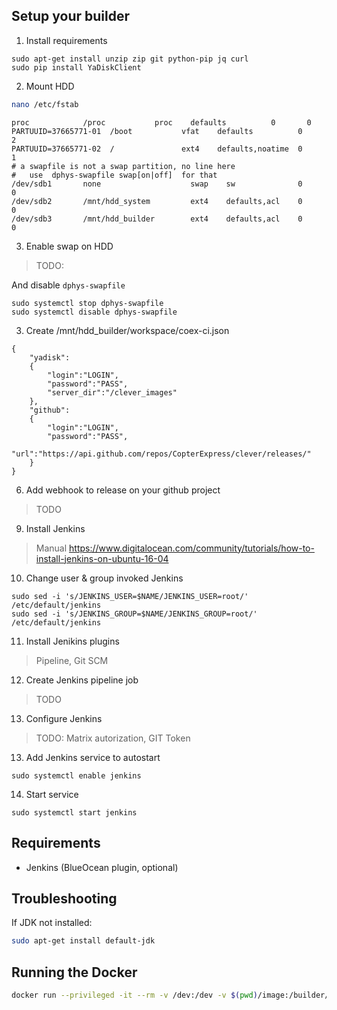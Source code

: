 ## Setup your builder

1. Install requirements
```(bash)
sudo apt-get install unzip zip git python-pip jq curl
sudo pip install YaDiskClient
```
2. Mount HDD
```bash
nano /etc/fstab
```
```
proc            /proc           proc    defaults          0       0
PARTUUID=37665771-01  /boot           vfat    defaults          0       2
PARTUUID=37665771-02  /               ext4    defaults,noatime  0       1
# a swapfile is not a swap partition, no line here
#   use  dphys-swapfile swap[on|off]  for that
/dev/sdb1       none                    swap    sw              0       0
/dev/sdb2       /mnt/hdd_system         ext4    defaults,acl    0       0
/dev/sdb3       /mnt/hdd_builder        ext4    defaults,acl    0       0
```

3. Enable swap on HDD
> TODO:

And disable `dphys-swapfile`
```(bash)
sudo systemctl stop dphys-swapfile
sudo systemctl disable dphys-swapfile
```

3. Create /mnt/hdd_builder/workspace/coex-ci.json
```(json)
{
    "yadisk":
    {
        "login":"LOGIN",
        "password":"PASS",
        "server_dir":"/clever_images"
    },
    "github":
    {
        "login":"LOGIN",
        "password":"PASS",
        "url":"https://api.github.com/repos/CopterExpress/clever/releases/"
    }
}
```
6. Add webhook to release on your github project
> TODO

9. Install Jenkins
> Manual https://www.digitalocean.com/community/tutorials/how-to-install-jenkins-on-ubuntu-16-04

10. Change user & group invoked Jenkins
```(bash)
sudo sed -i 's/JENKINS_USER=$NAME/JENKINS_USER=root/' /etc/default/jenkins
sudo sed -i 's/JENKINS_GROUP=$NAME/JENKINS_GROUP=root/' /etc/default/jenkins
```
11. Install Jenikins plugins
> Pipeline, Git SCM

12. Create Jenkins pipeline job
> TODO

13. Configure Jenkins
> TODO: Matrix autorization, GIT Token

13. Add Jenkins service to autostart
```(bash)
sudo systemctl enable jenkins
```

14. Start service
```(bash)
sudo systemctl start jenkins
```

## Requirements

* Jenkins (BlueOcean plugin, optional)

## Troubleshooting

If JDK not installed:

```bash
sudo apt-get install default-jdk
```

## Running the Docker

```bash
docker run --privileged -it --rm -v /dev:/dev -v $(pwd)/image:/builder/image smirart/builder
```
